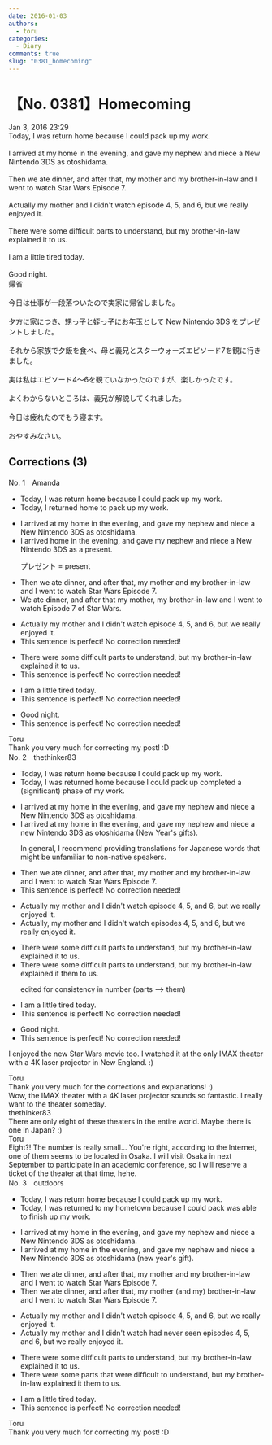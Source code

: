 ```yaml
---
date: 2016-01-03
authors:
  - toru
categories:
  - Diary
comments: true
slug: "0381_homecoming"
---
```


# 【No. 0381】Homecoming
<div class="date">Jan 3, 2016 23:29</div>
<div id="post"><div id="body_show_ori">
Today, I was return home because I could pack up my work.<br/><br/>I arrived at my home in the evening, and gave my nephew and niece a New Nintendo 3DS as otoshidama.<br/><br/>Then we ate dinner, and after that, my mother and my brother-in-law and I went to watch Star Wars Episode 7.<br/><br/>Actually my mother and I didn't watch episode 4, 5, and 6, but we really enjoyed it.<br/><br/>There were some difficult parts to understand, but my brother-in-law explained it to us.<br/><br/>I am a little tired today.<br/><br/>Good night.
</div></div>

<!-- more -->

<div id="post_ja"><div id="body_show_mo">
帰省<br/><br/>今日は仕事が一段落ついたので実家に帰省しました。<br/><br/>夕方に家につき、甥っ子と姪っ子にお年玉として New Nintendo 3DS をプレゼントしました。<br/><br/>それから家族で夕飯を食べ、母と義兄とスターウォーズエピソード7を観に行きました。<br/><br/>実は私はエピソード4〜6を観ていなかったのですが、楽しかったです。<br/><br/>よくわからないところは、義兄が解説してくれました。<br/><br/>今日は疲れたのでもう寝ます。<br/><br/>おやすみなさい。
</div></div>

## Corrections (3)
<div id="block"><div class="first_name"> No. 1　<span class="just_name">Amanda</span></div><div id="block2">
<ul class="correction_field">
<li class="incorrect">Today, I was return home because I could pack up my work.</li>
<li class="corrected correct">
Today, I returned home to pack up my work.
</li>
</ul>
<ul class="correction_field">
<li class="incorrect">I arrived at my home in the evening, and gave my nephew and niece a New Nintendo 3DS as otoshidama.</li>
<li class="corrected correct">
I arrived home in the evening, and gave my nephew and niece a New Nintendo 3DS as a present.
<p class="correction_comment">プレゼント = present</p>
</li>
</ul>
<ul class="correction_field">
<li class="incorrect">Then we ate dinner, and after that, my mother and my brother-in-law and I went to watch Star Wars Episode 7.</li>
<li class="corrected correct">
We ate dinner, and after that my mother, my brother-in-law and I went to watch Episode 7 of Star Wars.
</li>
</ul>
<ul class="correction_field">
<li class="incorrect">Actually my mother and I didn't watch episode 4, 5, and 6, but we really enjoyed it.</li>
<li class="corrected perfect">This sentence is perfect! No correction needed!</li>
</ul>
<ul class="correction_field">
<li class="incorrect">There were some difficult parts to understand, but my brother-in-law explained it to us.</li>
<li class="corrected perfect">This sentence is perfect! No correction needed!</li>
</ul>
<ul class="correction_field">
<li class="incorrect">I am a little tired today.</li>
<li class="corrected perfect">This sentence is perfect! No correction needed!</li>
</ul>
<ul class="correction_field">
<li class="incorrect">Good night.</li>
<li class="corrected perfect">This sentence is perfect! No correction needed!</li>
</ul>
</div><div class="name"><span class="just_name">Toru</span><br>
Thank you very much for correcting my post! :D
</div>
</div>
<div id="block"><div class="first_name"> No. 2　<span class="just_name">thethinker83</span></div><div id="block2">
<ul class="correction_field">
<li class="incorrect">Today, I was return home because I could pack up my work.</li>
<li class="corrected correct">
Today, I <span class="sline"><span class="f_red">was</span></span> return<span class="f_blue">ed</span> home because I <span class="sline"><span class="f_red">could pack up</span></span> <span class="f_blue">completed a (significant) phase of </span>my work.
</li>
</ul>
<ul class="correction_field">
<li class="incorrect">I arrived at my home in the evening, and gave my nephew and niece a New Nintendo 3DS as otoshidama.</li>
<li class="corrected correct">
I arrived at my home in the evening, and gave my nephew and niece a <span class="f_blue">n</span>ew Nintendo 3DS as otoshidama <span class="f_blue">(New Year's gifts)</span>.
<p class="correction_comment">In general, I recommend providing translations for Japanese words that might be unfamiliar to non-native speakers.</p>
</li>
</ul>
<ul class="correction_field">
<li class="incorrect">Then we ate dinner, and after that, my mother and my brother-in-law and I went to watch Star Wars Episode 7.</li>
<li class="corrected perfect">This sentence is perfect! No correction needed!</li>
</ul>
<ul class="correction_field">
<li class="incorrect">Actually my mother and I didn't watch episode 4, 5, and 6, but we really enjoyed it.</li>
<li class="corrected correct">
Actually<span class="f_blue">,</span> my mother and I didn't watch episode<span class="f_blue">s</span> 4, 5, and 6, but we really enjoyed it.
</li>
</ul>
<ul class="correction_field">
<li class="incorrect">There were some difficult parts to understand, but my brother-in-law explained it to us.</li>
<li class="corrected correct">
There were some difficult parts to understand, but my brother-in-law explained <span class="sline"><span class="f_red">it</span></span> <span class="f_blue">them </span>to us.
<p class="correction_comment">edited for consistency in number (parts --&gt; them)</p>
</li>
</ul>
<ul class="correction_field">
<li class="incorrect">I am a little tired today.</li>
<li class="corrected perfect">This sentence is perfect! No correction needed!</li>
</ul>
<ul class="correction_field">
<li class="incorrect">Good night.</li>
<li class="corrected perfect">This sentence is perfect! No correction needed!</li>
</ul>
<p class="comment_small">
 I enjoyed the new Star Wars movie too.  I watched it at the only IMAX theater with a 4K laser projector in New England.  :)
</p>

</div><div class="name"><span class="just_name">Toru</span><br>
Thank you very much for the corrections and explanations! :)<br/>Wow, the IMAX theater with a 4K laser projector sounds so fantastic. I really want to the theater someday.
</div>
<div class="name"><span class="just_name">thethinker83</span><br>
There are only eight of these theaters in the entire world.  Maybe there is one in Japan?  :)
</div>
<div class="name"><span class="just_name">Toru</span><br>
Eight?! The number is really small... You're right, according to the Internet, one of them seems to be located in Osaka. I will visit Osaka in next September to participate in an academic conference, so I will reserve a ticket of the theater at that time, hehe.
</div>
</div>
<div id="block"><div class="first_name"> No. 3　<span class="just_name">outdoors</span></div><div id="block2">
<ul class="correction_field">
<li class="incorrect">Today, I was return home because I could pack up my work.</li>
<li class="corrected correct">
Today, I <span class="sline">was</span> return<span class="f_blue">ed to my</span> home<span class="f_blue">town</span> because I <span class="sline">could pack</span> <span class="f_blue">was able to finish </span>up my work.
</li>
</ul>
<ul class="correction_field">
<li class="incorrect">I arrived at my home in the evening, and gave my nephew and niece a New Nintendo 3DS as otoshidama.</li>
<li class="corrected correct">
I arrived at my home in the evening, and gave my nephew and niece a New Nintendo 3DS as otoshidama <span class="f_blue">(new year's gift)</span>.
</li>
</ul>
<ul class="correction_field">
<li class="incorrect">Then we ate dinner, and after that, my mother and my brother-in-law and I went to watch Star Wars Episode 7.</li>
<li class="corrected correct">
Then we ate dinner, and after that, my mother (and my) brother-in-law and I went to watch Star Wars Episode 7.
</li>
</ul>
<ul class="correction_field">
<li class="incorrect">Actually my mother and I didn't watch episode 4, 5, and 6, but we really enjoyed it.</li>
<li class="corrected correct">
Actually my mother and I <span class="sline">didn't watch</span> <span class="f_blue">had never seen </span>episode<span class="f_blue">s</span> 4, 5, and 6, but we really enjoyed it.
</li>
</ul>
<ul class="correction_field">
<li class="incorrect">There were some difficult parts to understand, but my brother-in-law explained it to us.</li>
<li class="corrected correct">
There were some parts <span class="f_blue">that were </span>difficult to understand, but my brother-in-law explained <span class="sline">it</span> <span class="f_blue">them </span>to us.
</li>
</ul>
<ul class="correction_field">
<li class="incorrect">I am a little tired today.</li>
<li class="corrected perfect">This sentence is perfect! No correction needed!</li>
</ul>
</div><div class="name"><span class="just_name">Toru</span><br>
Thank you very much for correcting my post! :D
</div>
</div>
